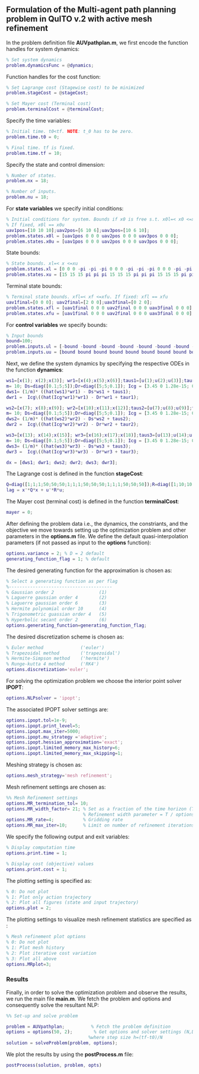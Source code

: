 ## Formulation of the Multi-agent path planning problem in QuITO v.2 with active mesh refinement
In the problem definition file **AUVpathplan.m**, we first encode the function handles for system dynamics:
```matlab
% Set system dynamics
problem.dynamicsFunc = @dynamics;
```
Function handles for the cost function:  
```matlab
% Set Lagrange cost (Stagewise cost) to be minimized
problem.stageCost = @stageCost;

% Set Mayer cost (Terminal cost)
problem.terminalCost = @terminalCost;
```
Specify the time variables:
```matlab
% Initial time. t0<tf. NOTE: t_0 has to be zero.
problem.time.t0 = 0; 

% Final time. tf is fixed.
problem.time.tf = 10;
```
Specify the state and control dimension:
```matlab
% Number of states.
problem.nx = 18;

% Number of inputs.
problem.nu = 18;
```
For **state variables** we specify initial conditions: 
```matlab
% Initial conditions for system. Bounds if x0 is free s.t. x0l=< x0 <=x0u
% If fixed, x0l == x0u
uav1pos=[10 10 10];uav2pos=[6 10 6];uav3pos=[10 6 10];
problem.states.x0l = [uav1pos 0 0 0 uav2pos 0 0 0 uav3pos 0 0 0]; 
problem.states.x0u = [uav1pos 0 0 0 uav2pos 0 0 0 uav3pos 0 0 0];
```
State bounds:
```matlab
% State bounds. xl=< x <=xu
problem.states.xl = [0 0 0 -pi -pi -pi 0 0 0 -pi -pi -pi 0 0 0 -pi -pi -pi]; % Lower bound on state
problem.states.xu = [15 15 15 pi pi pi 15 15 15 pi pi pi 15 15 15 pi pi pi]; % Upper bound on state
```
Terminal state bounds:
```matlab
% Terminal state bounds. xfl=< xf <=xfu. If fixed: xfl == xfu
uav1final=[0 0 0]; uav2final=[2 0 0];uav3final=[0 2 0];
problem.states.xfl = [uav1final 0 0 0 uav2final 0 0 0 uav3final 0 0 0];
problem.states.xfu = [uav1final 0 0 0 uav2final 0 0 0 uav3final 0 0 0];
```
For **control variables** we specify bounds:
```matlab
% Input bounds
bound=100;
problem.inputs.ul = [-bound -bound -bound -bound -bound -bound -bound -bound -bound -bound -bound -bound -bound -bound -bound -bound -bound -bound]; 
problem.inputs.uu = [bound bound bound bound bound bound bound bound bound bound bound bound bound bound bound bound bound bound]; 
```
Next, we define the system dynamics by specifying the respective ODEs in the function **dynamics**: 
```matlab
ws1=[x(1); x(2);x(3)]; wr1=[x(4);x(5);x(6)];taus1=[u(1);u(2);u(3)];taur1=[u(4);u(5);u(6)];
m= 10; Ds=diag([0.1;5;5]);Dr=diag([5;5;0.1]); Icg = [3.45 0 1.28e-15; 0 3.45 0; 1.28e-15 0 2.2];
dws1= (1/m)* ((hat(ws1)*wr1) - Ds*ws1 + taus1);
dwr1 =  Icg\((hat(Icg*wr1)*wr1) - Dr*wr1 + taur1);

ws2=[x(7); x(8);x(9)]; wr2=[x(10);x(11);x(12)];taus2=[u(7);u(8);u(9)];taur2=[u(10);u(11);u(12)];
m= 10; Ds=diag([0.1;5;5]);Dr=diag([5;5;0.1]); Icg = [3.45 0 1.28e-15; 0 3.45 0; 1.28e-15 0 2.2];
dws2= (1/m)* ((hat(ws2)*wr2) - Ds*ws2 + taus2);
dwr2 =  Icg\((hat(Icg*wr2)*wr2) - Dr*wr2 + taur2);

ws3=[x(13); x(14);x(15)]; wr3=[x(16);x(17);x(18)];taus3=[u(13);u(14);u(15)];taur3=[u(16);u(17);u(18)];
m= 10; Ds=diag([0.1;5;5]);Dr=diag([5;5;0.1]); Icg = [3.45 0 1.28e-15; 0 3.45 0; 1.28e-15 0 2.2];
dws3= (1/m)* ((hat(ws3)*wr3) - Ds*ws3 + taus3);
dwr3 =  Icg\((hat(Icg*wr3)*wr3) - Dr*wr3 + taur3);

dx = [dws1; dwr1; dws2; dwr2; dws3; dwr3];
```
The Lagrange cost is defined in the function **stageCost**:
```matlab
Q=diag([1;1;1;50;50;50;1;1;1;50;50;50;1;1;1;50;50;50]);R=diag([1;10;10;1;5;10;1;10;10;1;5;10;1;10;10;1;5;10]);
lag = x'*Q*x + u'*R*u;
```
The Mayer cost (terminal cost) is defined in the function **terminalCost**:
```matlab
mayer = 0;
```
After defining the problem data i.e., the dynamics, the constriants, and the objective we move towards setting up the optimization problem and other parameters in the  **options.m** file. 
We define the default quasi-interpolation parameters (if not passed as input to the **options** function):
```matlab
options.variance = 2; % D = 2 default
generating_function_flag = 1; % default
```
The desired generating function for the approximation is chosen as: 
```matlab
% Select a generating function as per flag
%---------------------------------------
% Gaussian order 2                 (1)
% Laguerre gaussian order 4        (2) 
% Laguerre gaussian order 6        (3) 
% Hermite polynomial order 10      (4)
% Trigonometric guassian order 4   (5)
% Hyperbolic secant order 2        (6) 
options.generating_function=generating_function_flag;
```
The desired discretization scheme is chosen as: 
```matlab
% Euler method              ('euler')
% Trapezoidal method        ('trapezoidal') 
% Hermite-Simpson method    ('hermite') 
% Runge-kutta 4 method      ('RK4')
options.discretization='euler';
```
For solving the optimization problem we choose the interior point solver **IPOPT**:
```matlab
options.NLPsolver = 'ipopt';
```
The associated IPOPT solver settings are:
```matlab
options.ipopt.tol=1e-9;
options.ipopt.print_level=5;
options.ipopt.max_iter=5000;
options.ipopt.mu_strategy ='adaptive';
options.ipopt.hessian_approximation='exact';
options.ipopt.limited_memory_max_history=6;
options.ipopt.limited_memory_max_skipping=1;
```
Meshing strategy is chosen as:
```matlab
options.mesh_strategy='mesh refinement';
```
Mesh refinement settings are chosen as:
```matlab
%% Mesh Refinement settings 
options.MR_termination_tol= 10;
options.MR_width_factor= 21; % Set as a fraction of the time horizon (T)
                             % Refinement width parameter = T / options.MR_width_factor
options.MR_rate=4;           % Gridding rate 
options.MR_max_iter=10;      % Limit on number of refinement iterations 
```
We specify the following output and exit variables:
```matlab
% Display computation time
options.print.time = 1;

% Display cost (objective) values
options.print.cost = 1;
```
The plotting setting is specified as:
```matlab
% 0: Do not plot
% 1: Plot only action trajectory
% 2: Plot all figures (state and input trajectory)
options.plot = 2;
```
The plotting settings to visualize mesh refinement statistics are specified as :
```matlab
% Mesh refinement plot options
% 0: Do not plot
% 1: Plot mesh history
% 2: Plot iterative cost variation
% 3: Plot all above
options.MRplot=3;
```
### Results
Finally, in order to solve the optimization problem and observe the results, we run the main file **main.m**.
We fetch the problem and options and consequently solve the resultant NLP:
```matlab
%% Set-up and solve problem

problem = AUVpathplan;          % Fetch the problem definition
options = options(50, 2);        % Get options and solver settings (N,D),
                               %where step size h=(tf-t0)/N
solution = solveProblem(problem, options);
```
We plot the results by using the **postProcess.m** file:
```matlab
postProcess(solution, problem, opts)
```


